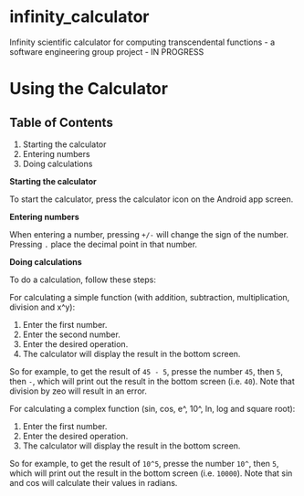 # infinity_calculator
Infinity scientific calculator for computing transcendental functions - a software engineering group project - IN PROGRESS

Using the Calculator
===================

Table of Contents
-----------------

1. Starting the calculator
2. Entering numbers
3. Doing calculations

**Starting the calculator**

To start the calculator, press the calculator icon on the Android app screen.

**Entering numbers**

When entering a number, pressing `+/-` will change the sign of the number. Pressing `.` place the decimal point in that number.

**Doing calculations**

To do a calculation, follow these steps:

For calculating a simple function (with addition, subtraction, multiplication, division and x^y):

1. Enter the first number. 
2. Enter the second number.
3. Enter the desired operation.
4. The calculator will display the result in the bottom screen.

So for example, to get the result of `45 - 5`, presse the number `45`, then `5`, then `-`, which will print out the result in the bottom screen (i.e. `40`). Note that division by zeo will result in an error.

For calculating a complex function (sin, cos, e^, 10^, ln, log and square root):

1. Enter the first number.
2. Enter the desired operation.
3. The calculator will display the result in the bottom screen.

So for example, to get the result of `10^5`, presse the number `10^`, then `5`, which will print out the result in the bottom screen (i.e. `10000`). Note that sin and cos will calculate their values in radians.